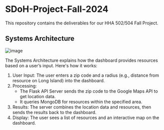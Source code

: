 # SDoH-Project-Fall-2024


This repository contains the deliverables for our HHA 502/504 Fall Project.




## Systems Architecture 

![image](https://github.com/user-attachments/assets/6cb916dc-a22e-466e-90e8-9992a780d6b6)

The Systems Architecture explains how the dashboard provides resources based on a user’s input. Here's how it works:

1) User Input: The user enters a zip code and a radius (e.g., distance from resource on Long Island) into the dashboard.
2) Processing:
   - The Flask API Server sends the zip code to the Google Maps API to get location data.
   - It queries MongoDB for resources within the specified area.
3) Results: The server combines the location data and resources, then sends the results back to the dashboard.
4) Display: The user sees a list of resources and an interactive map on the dashboard.
